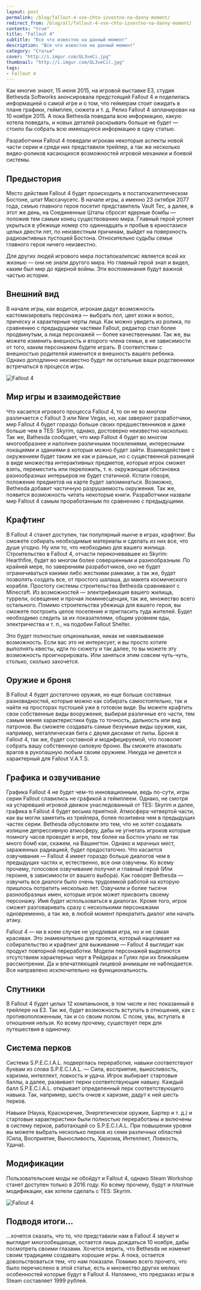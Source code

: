 ```yaml
---
layout: post
permalink: /blog/fallout-4-vse-chto-izvestno-na-danny-moment/
redirect_from: /blog/all/fallout-4-vse-chto-izvestno-na-danny-moment/
contents: "true"
title: "Fallout 4"
subtitle: "Все что известно на данный момент"
description: "Все что известно на данный момент"
category: "Статьи"
cover: "http://i.imgur.com/GL3veCi.jpg"
thumbnail: "http://i.imgur.com/GL3veCil.jpg"
tags:
- Fallout 4
---
```


Как многие знают, 15 июня 2015, на игровой выставке Е3, студия Bethesda Softworks анонсировала предстоящий Fallout 4 и поделилась информацией о самой игре и о том, что геймерам стоит ожидать в плане графики, геймплея, сюжета и т. д. Релиз Fallout 4 запланирован на 10 ноября 2015. А пока Bethesda поведала всю информацию, какую хотела поведать, и новых деталей раскрывать больше не будет — стоило бы собрать всю имеющуюся информацию в одну статью.

Разработчики Fallout 4 поведали игрокам некоторые аспекты новой части серии и среди них представили трейлер, а так же несколько видео-роликов касающихся возможностей игровой механики и боевой системы.

<div full>
	<div class="youtube" id="GE2BkLqMef4"></div>
</div>

## Предыстория

<p main>Место действия Fallout 4 будет происходить в постапокалиптическом Бостоне, штат Массачусетс. В начале игры, а именно 23 октября 2077 года, семью главного героя посетит представитель Vault Tec, а далее, в этот же день, на Соединенные Штаты сбросят ядерные бомбы — положив тем самым конец существованию мира. Главный герой успеет укрыться в убежище номер сто одиннадцать и пробыв в криостазисе целых двести лет, по неизвестным причинам, выйдет на поверхность радиоактивных пустошей Бостона. Относительно судьбы семьи главного героя ничего неизвестно.</p>

<p aside>Для других людей игрового мира постапокалипсис является всей их жизнью — они не знали другого мира. Но главный герой знал и видел, каким был мир до ядерной войны. Эти воспоминания будут важной частью истории.</p>

## Внешний вид

В начале игры, как водится, игрокам дадут возможность кастомизировать персонажа — выбрать пол, цвет кожи и волос, прическу и характерные черты лица. Как можно увидеть из ролика, по сравнению с предыдущими частями Fallout, редактор стал более продвинутым, а лица персонажей — более качественными. Так же, вы можете изменить внешность и второго члена семьи, в не зависимости от того, каким персонажем будете играть. В соответствии с внешностью родителей изменится и внешность вашего ребенка. Однако доподлинно неизвестно будут ли остальные ваши родственники встречаться в процессе игры.

![Fallout 4](http://i.imgur.com/os7Q9MI.jpg)

## Мир игры и взаимодействие

Что касается игрового процесса Fallout 4, то он не во многом различается с Fallout 3 или New Vegas, но, как заверяют разработчики, мир Fallout 4 будет гораздо больше своих предшественников и даже больше чем в TES: Skyrim, однако, достоверно неизвестно насколько. Так же, Bathesda сообщает, что мир Fallout 4 будет во многом многообразнее и наполнен различными поселениями, интересными локациями и зданиями в которые можно будет зайти. Взаимодействие с окружением будет таким же как и раньше, но с существенной разницей в виде множества интерактивных предметов, которые игрок сможет взять, переместить или переложить, т. е. окружающая обстановка разнообразных интерьеров не будет статичной. Кстати говоря, положение предметов на карте будет запоминаться. Возможно, Bethesda добавит частичную разрушаемость окружения. Так же, появится возможность читать некоторые книги. Разработчики назвали мир Fallout 4 самым проработанным по сравнению с предыдущими.

<div class="youtube" id="GrX-QT19Ro0"></div>

## Крафтинг

<p main>В Fallout 4 станет доступен, так популярный нынче в играх, крафтинг. Вы сможете собирать необходимые материалы и сделать из них все, что душе угодно. Ну или то, что необходимо для вашего жилища. Строительство в Fallout 4, отчасти перекочевавшее из Skyrim: Hearthfire, будет во многом более совершенным и разнообразным. По крайней мере, по заверениям разработчиков, оно не будет ограничиваться какими либо жесткими рамками, а так же, будет позволять создать все, от простого шалаша, до макета космического корабля. Простоту системы строительства Bethesda сравнивают с Minecraft. Из возможностей — электрификация вашего жилища, туррели, освещение и прочая люминесценция, так же, множество всего остального. Помимо строительства убежища для вашего героя, вы сможете построить целое поселение и пригласить туда жителей. Будет необходимо следить за их показателями, общим уровнем еды, электричества и т. п., на подобии Fallout Shelter.</p>

<p aside>Это будет полностью опциональная, никак не навязываемая возможность. Если вас это не интересует, и вы просто хотите выполнять квесты, идти по сюжету и так далее, то вы можете эту возможность проигнорировать. Или заняться этим совсем чуть-чуть, столько, сколько захочется.</p>

<div class="youtube" id="xewYbWYpgTw"></div>

## Оружие и броня

В Fallout 4 будет достаточно оружия, но еще больше составных разновидностей, которые можно как собирать самостоятельно, так и найти на просторах пустошей уже в готовом виде. Вы можете крафтить свои собственные виды вооружения, выбирая различные его части, тем самым меняя характеристики будь то точность, дальность или вид патронов. Вы сможете создавать самые безумные виды оружия, как, например, металлическая бита с двумя дисками от пилы. Броня в Fallout 4, так же, будет составной и модифицируемой, что позволит собрать вашу собственную силовую броню. Вы сможете атаковать врагов в рукопашную любым своим оружием. Никуда не денется и характерный для Fallout V.A.T.S.

<div class="youtube" id="f-D8KDx2_eQ"></div>

## Графика и озвучивание

<p main>Графика Fallout 4 не будет чем-то инновационным, ведь по-сути, игры серии Fallout славились не графикой а геймплеем. Однако, не смотря на устаревший игровой движок унаследованный от TES: Skyrim и далее, графика в Fallout 4 будет весьма приятной. Атмосфера четвертой части, как вы могли заметить из трейлера, более позитивна чем в предыдущих частях серии. Bethesda обусловили это тем, что не хотят создавать излишне депрессивную атмосферу, дабы не угнетать игроков которые помногу часов проводят в игре, тем более на Бостон упало не так много бомб как, скажем, на Вашингтон. Однако и мрачных мест, зараженных радиацией, будет предостаточно. Что касается озвучивания — Fallout 4 имеет гораздо больше диалогов чем в предыдущих частях и, естественно, все они озвучены. Ко всему прочему, голосовое озвучивание получил и главный герой (Или героиня, в зависимости от вашего выбора). Как говорят Bethesda — озвучить все диалоги было очень трудоемкой работой на которую пришлось потратить несколько лет. Озвучили и более тысячи разнообразных имен, которые игрок может присвоить своему персонажу. Имя будет использоваться в диалогах. Кроме того, игрок сможет разговаривать сразу с несколькими персонажами одновременно, а так же, в любой момент прекратить диалог или начать атаку.</p>

<p aside>Fallout 4 — ни в коем случае не уродливая игра, но и не самая красивая. Это знаменательно для проекта, который нацеливает на собирательство и крафтинг для выживания — Fallout 4 выглядит как продукт повторной переработки. Модели персонажей выделяются отсутствием характерных черт в Рейдерах и Гулях при их ближайшем рассмотрении. Да и впечатляющей лицевой анимации не наблюдается. Все направлено исключительно на функциональность.</p>

<div class="youtube" id="xpm9qGDBEA8"></div>

## Спутники

В Fallout 4 будет целых 12 компаньонов, в том числе и пес показанный в трейлере на Е3. Так же, будет возможность вступать в отношения, как с противоположенным, так и со своим полом. С псом, увы, вступать в отношения нельзя. Ко всему прочему, существует перк для путешествия в одиночку.

## Система перков

<p main>Система S.P.E.C.I.A.L. подверглась переработке, навыки соответствуют буквам из слова S.P.E.C.I.A.L. — Сила, восприятие, выносливость, харизма, интеллект, ловкость и удача. Игрок выбирает стартовые баллы, а далее, развивает перки соответствующие навыку. Каждый балл S.P.E.C.I.A.L. открывает определенный перк соответствующего навыка. Так, например, шесть очков к харизме, дадут к ней шесть перков.</p>

<p aside>Навыки (Наука, Красноречие, Энергетическое оружие, Бартер и т. д.) и стартовые характеристики были полностью переработаны и включены в систему перков, работающей со S.P.E.C.I.A.L. При повышении уровня вы можете выбрать несколько перков из семи различных областей (Сила, Восприятие, Выносливость, Харизма, Интеллект, Ловкость, Удача).</p>

## Модификации

Пользовательские моды не обойдут и Fallout 4, однако Steam Workshop станет доступен только в 2016 году. Ко всему прочему, будут и платные модификации, как хотели сделать с TES: Skyrim.

![Fallout 4](http://i.imgur.com/xzQ0wI7.jpg)

## Подводя итоги…

…хочется сказать, что то, что представили нам в Fallout 4 звучит и выглядит многообещающе, остается лишь дождаться 10 ноября, дабы посмотреть своими глазами. Хочется верить, что Bethesda не изменит своим традициям создавать хорошие игры. А пока, остается довольствоваться тем, что нам показали. Помимо всего прочего, что было перечислено в этой статье, есть и множество других мелких особенностей которые будут в Fallout 4. Напомню, что предзаказ игры в Steam составляет 1999 рублей.